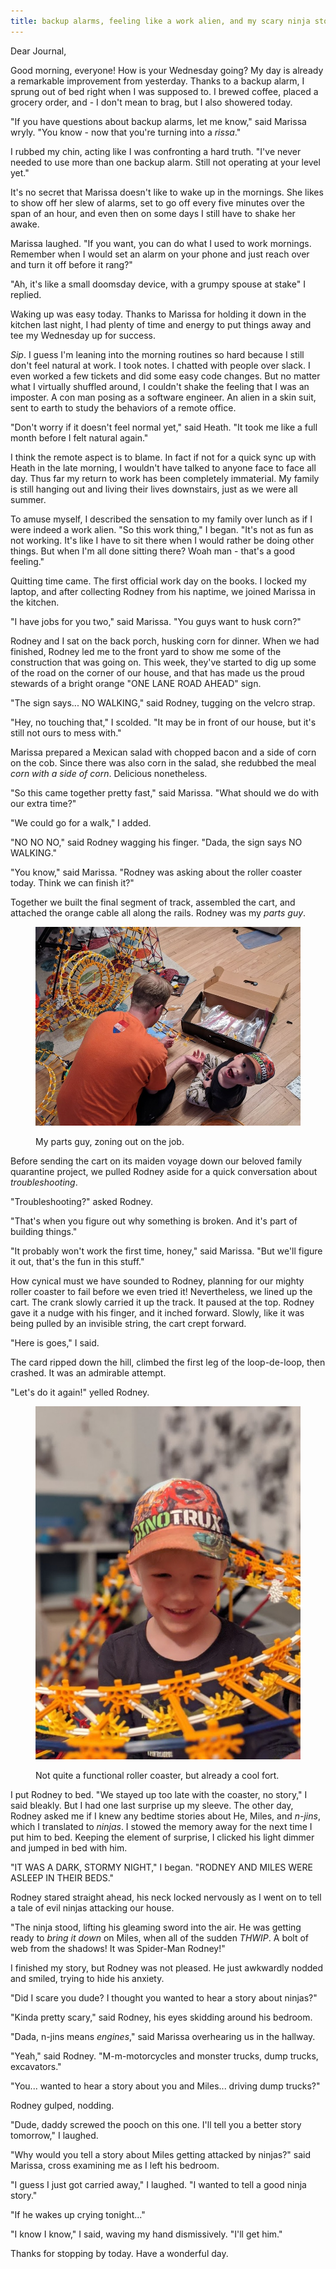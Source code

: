 ```yaml
---
title: backup alarms, feeling like a work alien, and my scary ninja story
---
```


Dear Journal,

Good morning, everyone!  How is your Wednesday going?  My day is
already a remarkable improvement from yesterday.  Thanks to a backup
alarm, I sprung out of bed right when I was supposed to.  I brewed
coffee, placed a grocery order, and - I don't mean to brag, but I also
showered today.

"If you have questions about backup alarms, let me know," said Marissa
wryly.  "You know - now that you're turning into a _rissa_."

I rubbed my chin, acting like I was confronting a hard truth.  "I've
never needed to use more than one backup alarm.  Still not operating
at your level yet."

It's no secret that Marissa doesn't like to wake up in the mornings.
She likes to show off her slew of alarms, set to go off every five
minutes over the span of an hour, and even then on some days I still
have to shake her awake.

Marissa laughed.  "If you want, you can do what I used to work
mornings.  Remember when I would set an alarm on your phone and just
reach over and turn it off before it rang?"

"Ah, it's like a small doomsday device, with a grumpy spouse at stake"
I replied.

Waking up was easy today.  Thanks to Marissa for holding it down in
the kitchen last night, I had plenty of time and energy to put things
away and tee my Wednesday up for success.

_Sip_.  I guess I'm leaning into the morning routines so hard because
I still don't feel natural at work.  I took notes.  I chatted with
people over slack.  I even worked a few tickets and did some easy code
changes.  But no matter what I virtually shuffled around, I couldn't
shake the feeling that I was an imposter.  A con man posing as a
software engineer.  An alien in a skin suit, sent to earth to study
the behaviors of a remote office.

"Don't worry if it doesn't feel normal yet," said Heath.  "It took me
like a full month before I felt natural again."

I think the remote aspect is to blame.  In fact if not for a quick
sync up with Heath in the late morning, I wouldn't have talked to
anyone face to face all day.  Thus far my return to work has been
completely immaterial.  My family is still hanging out and living
their lives downstairs, just as we were all summer.

To amuse myself, I described the sensation to my family over lunch as
if I were indeed a work alien.  "So this work thing," I began.  "It's
not as fun as not working.  It's like I have to sit there when I would
rather be doing other things.  But when I'm all done sitting there?
Woah man - that's a good feeling."

Quitting time came.  The first official work day on the books.  I
locked my laptop, and after collecting Rodney from his naptime, we
joined Marissa in the kitchen.

"I have jobs for you two," said Marissa.  "You guys want to husk
corn?"

Rodney and I sat on the back porch, husking corn for dinner.  When we
had finished, Rodney led me to the front yard to show me some of the
construction that was going on.  This week, they've started to dig up
some of the road on the corner of our house, and that has made us the
proud stewards of a bright orange "ONE LANE ROAD AHEAD" sign.

"The sign says... NO WALKING," said Rodney, tugging on the velcro
strap.

"Hey, no touching that," I scolded.  "It may be in front of our house,
but it's still not ours to mess with."

Marissa prepared a Mexican salad with chopped bacon and a side of corn
on the cob.  Since there was also corn in the salad, she redubbed the
meal _corn with a side of corn_.  Delicious nonetheless.

"So this came together pretty fast," said Marissa.  "What should we do
with our extra time?"

"We could go for a walk," I added.

"NO NO NO," said Rodney wagging his finger.  "Dada, the sign says NO
WALKING."

"You know," said Marissa.  "Rodney was asking about the roller coaster
today.  Think we can finish it?"

Together we built the final segment of track, assembled the cart, and
attached the orange cable all along the rails.  Rodney was my _parts
guy_.

<figure>
  <a href="/images/2020-08-26/parts-guy.jpg">
    <img alt="2020 08 26 parts guy" src="/images/2020-08-26/parts-guy.jpg"/>
  </a>
  <figcaption>
    <p>My parts guy, zoning out on the job.</p>
  </figcaption>
</figure>

Before sending the cart on its maiden voyage down our beloved family
quarantine project, we pulled Rodney aside for a quick conversation
about _troubleshooting_.

"Troubleshooting?" asked Rodney.

"That's when you figure out why something is broken.  And it's part of
building things."

"It probably won't work the first time, honey," said Marissa.  "But
we'll figure it out, that's the fun in this stuff."

How cynical must we have sounded to Rodney, planning for our mighty
roller coaster to fail before we even tried it!  Nevertheless, we
lined up the cart.  The crank slowly carried it up the track.  It
paused at the top.  Rodney gave it a nudge with his finger, and it
inched forward.  Slowly, like it was being pulled by an invisible
string, the cart crept forward.

"Here is goes," I said.

The card ripped down the hill, climbed the first leg of the
loop-de-loop, then crashed.  It was an admirable attempt.

"Let's do it again!" yelled Rodney.

<figure>
  <a href="/images/2020-08-26/complete.jpg">
    <img alt="2020 08 26 complete" src="/images/2020-08-26/complete.jpg"/>
  </a>
  <figcaption>
    <p>Not quite a functional roller coaster, but already a cool
fort.</p>
  </figcaption>
</figure>

I put Rodney to bed.  "We stayed up too late with the coaster, no
story," I said bleakly.  But I had one last surprise up my sleeve.
The other day, Rodney asked me if I knew any bedtime stories about He,
Miles, and _n-jins_, which I translated to _ninjas_.  I stowed the
memory away for the next time I put him to bed.  Keeping the element
of surprise, I clicked his light dimmer and jumped in bed with him.

"IT WAS A DARK, STORMY NIGHT," I began.  "RODNEY AND MILES WERE ASLEEP
IN THEIR BEDS."

Rodney stared straight ahead, his neck locked nervously as I went on
to tell a tale of evil ninjas attacking our house.

"The ninja stood, lifting his gleaming sword into the air.  He was
getting ready to _bring it down_ on Miles, when all of the sudden
_THWIP_.  A bolt of web from the shadows!  It was Spider-Man Rodney!"

I finished my story, but Rodney was not pleased.  He just awkwardly
nodded and smiled, trying to hide his anxiety.

"Did I scare you dude?  I thought you wanted to hear a story about
ninjas?"

"Kinda pretty scary," said Rodney, his eyes skidding around his
bedroom.

"Dada, n-jins means _engines_," said Marissa overhearing us in the
hallway.

"Yeah," said Rodney.  "M-m-motorcycles and monster trucks, dump
trucks, excavators."

"You... wanted to hear a story about you and Miles... driving dump
trucks?"

Rodney gulped, nodding.

"Dude, daddy screwed the pooch on this one.  I'll tell you a better
story tomorrow," I laughed.

"Why would you tell a story about Miles getting attacked by ninjas?"
said Marissa, cross examining me as I left his bedroom.

"I guess I just got carried away," I laughed.  "I wanted to tell a
good ninja story."

"If he wakes up crying tonight..."

"I know I know," I said, waving my hand dismissively.  "I'll get him."

Thanks for stopping by today.  Have a wonderful day.
